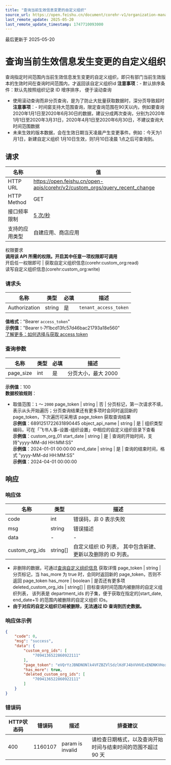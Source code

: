 ```yaml
---
title: "查询当前生效信息变更的自定义组织"
source_url: https://open.feishu.cn/document/corehr-v1/organization-management/custom_org/query_recent_change
last_remote_update: 2025-05-20
last_remote_update_timestamp: 1747710093000
---
```

最后更新于 2025-05-20

# 查询当前生效信息发生变更的自定义组织

查询指定时间范围内当前生效信息发生变更的自定义组织，即只有部门当前生效版本的生效时间在查询时间范围内，才返回该自定义组织id
**注意事项**：- 默认排序条件：默认先按照组织记录 ID 增序排序， 便于滚动查询
- 使用滚动查询而非分页查询，是为了防止大批量获取数据时，深分页导致超时
**注意事项**：- 时间窗支持大范围查询，限定查询范围在90天以内，例如要查询2020年1月1日至2020年6月30日的数据，建议分成两次查询，分别为2020年1月1日至2020年3月31日，2020年4月1日至2020年6月30日，不建议查询大时间范围数据 
- 未来生效的版本数据，会在生效日期当天凌晨产生变更事件。例如：今天为1月1日，新建自定义组织 1月10日生效，则1月10日凌晨 1点之后可查询到。

## 请求
名称 | 值
---|---
HTTP URL | https://open.feishu.cn/open-apis/corehr/v2/custom_orgs/query_recent_change
HTTP Method | GET
接口频率限制 | [5 次/秒](https://open.feishu.cn/document/ukTMukTMukTM/uUzN04SN3QjL1cDN)
支持的应用类型 | 自建应用、商店应用
权限要求  
            **调用该 API 所需的权限。开启其中任意一项权限即可调用**  
            开启任一权限即可 | 获取自定义组织信息(corehr:custom_org:read)  
            读写自定义组织信息(corehr:custom_org:write)

### 请求头

名称 | 类型 | 必填 | 描述
--- | --- | --- | ---
Authorization | string | 是 | `tenant_access_token`  
**值格式**："Bearer `access_token`"  
**示例值**："Bearer t-7f1bcd13fc57d46bac21793a18e560"  
[了解更多：如何选择与获取 access token](https://open.feishu.cn/document/uAjLw4CM/ugTN1YjL4UTN24CO1UjN/trouble-shooting/how-to-choose-which-type-of-token-to-use)

### 查询参数

名称 | 类型 | 必填 | 描述
--- | --- | --- | ---
page_size | int | 是 | 分页大小，最大 2000  
**示例值**：100  
**数据校验规则**：  
- 取值范围：`1` ～ `2000`
page_token | string | 否 | 分页标记，第一次请求不填，表示从头开始遍历；分页查询结果还有更多项时会同时返回新的 page_token，下次遍历可采用该 page_token 获取查询结果  
**示例值**：6891251722631890445
object_api_name | string | 是 | 组织类型编码，可在「飞书人事-设置-组织设置」中相应的自定义组织目录下查看  
**示例值**：custom_org_01
start_date | string | 是 | 查询的开始时间，支持"yyyy-MM-dd HH:MM:SS"  
**示例值**：2024-01-01 00:00:00
end_date | string | 是 | 查询的结束时间，格式 "yyyy-MM-dd HH:MM:SS"  
**示例值**：2024-04-01 00:00:00

## 响应

### 响应体

名称 | 类型 | 描述
--- | --- | ---
code | int | 错误码，非 0 表示失败
msg | string | 错误描述
data | \- | \-
custom_org_ids | string\[\] | 自定义组织 ID 列表， 其中包含新建、更新以及删除的 ID 列表。  
- 非删除的数据，可通过[查询自定义组织信息](https://open.feishu.cn/document/uAjLw4CM/ukTMukTMukTM/corehr-v2/custom_org/query)  获取详情
page_token | string | 分页标记，当 has_more 为 true 时，会同时返回新的 page_token，否则不返回 page_token
has_more | boolean | 是否还有更多项
deleted_custom_org_ids | string\[\] | 目标查询时间范围内被删除的自定义组织列表，  该列表是  department_ids 的子集，便于获取在指定的[start_date, end_date+1) 的范围内被删除的自定义组织 IDs。  
- **由于对应的自定义组织已经被删除，无法通过 ID 查询到历史数据。**

### 响应体示例
```json
{
    "code": 0,
    "msg": "success",
    "data": {
        "custom_org_ids": [
            "7094136522860922111"
        ],
        "page_token": "eVQrYzJBNDNONlk4VFZBZVlSdzlKdFJ4bVVHVExENDNKVHoxaVdiVnViQT0=",
        "has_more": true,
        "deleted_custom_org_ids": [
            "7094136522860922111"
        ]
    }
}
```

### 错误码

HTTP状态码 | 错误码 | 描述 | 排查建议
--- | --- | --- | ---
400 | 1160107 | param is invalid | 请检查日期格式，以及查询开始时间与结束时间的范围不超过 90 天
